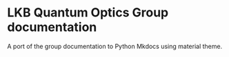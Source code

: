 # LKB Quantum Optics Group documentation
A port of the group documentation to Python Mkdocs using material theme.
